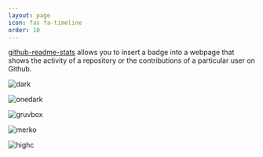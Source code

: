 ```yaml
---
layout: page
icon: fas fa-timeline
order: 10
---
```

[github-readme-stats](https://github.com/anuraghazra/github-readme-stats 'Github Stats ReadMe Vercel App') allows you to insert a badge into a webpage that shows the activity of a repository or the contributions of a particular user on Github.

![dark](https://github-readme-stats.vercel.app/api/pin/?username=PostHog&repo=posthog&show_icons=true&theme=dark)

![onedark](https://github-readme-stats.vercel.app/api/pin/?username=AUTOMATIC1111&repo=stable-diffusion-webui&show_icons=true&theme=onedark)

![gruvbox](https://github-readme-stats.vercel.app/api/pin/?username=guysoft&repo=FullPageOS&show_icons=true&theme=gruvbox&layout=compact&show=reviews,discussions_started,discussions_answered,prs_merged,prs_merged_percentage)

![merko](https://github-readme-stats.vercel.app/api/pin/?username=AbdullahAlfaraj&repo=Auto-Photoshop-StableDiffusion-Plugin&include_all_commits=true&show_icons=true&theme=merko&show=reviews,discussions_started,discussions_answered,prs_merged,prs_merged_percentage)

![highc](https://github-readme-stats.vercel.app/api/pin/?username=divamgupta&repo=diffusionbee-stable-diffusion-ui&show_icons=true&theme=highcontrast)

<!-- 

![notheme](https://github-readme-stats.vercel.app/api?username=anuraghazra&theme=none)

![notheme](https://github-readme-stats.vercel.app/api/pin/?username=go-gitea&repo=gitea&show_icons=true&theme=none&show=reviews,discussions_started,discussions_answered,prs_merged,prs_merged_percentage)

![notheme](https://github-readme-stats.vercel.app/api?username=fuziontech&theme=dark)

-->